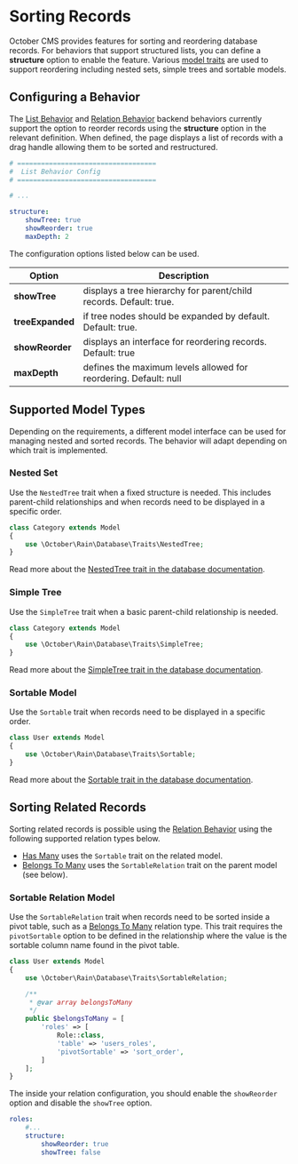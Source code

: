 # Sorting Records

October CMS provides features for sorting and reordering database records. For behaviors that support structured lists, you can define a **structure** option to enable the feature. Various [model traits](../database/traits.md) are used to support reordering including nested sets, simple trees and sortable models.

## Configuring a Behavior

The [List Behavior](../backend/lists.md) and [Relation Behavior](../backend/relations.md) backend behaviors currently support the option to reorder records using the **structure** option in the relevant definition. When defined, the page displays a list of records with a drag handle allowing them to be sorted and restructured.

```yaml
# ===================================
#  List Behavior Config
# ===================================

# ...

structure:
    showTree: true
    showReorder: true
    maxDepth: 2
```

The configuration options listed below can be used.

Option | Description
------------- | -------------
**showTree** | displays a tree hierarchy for parent/child records. Default: true.
**treeExpanded** | if tree nodes should be expanded by default. Default: true.
**showReorder** | displays an interface for reordering records. Default: true
**maxDepth** | defines the maximum levels allowed for reordering. Default: null

## Supported Model Types

Depending on the requirements, a different model interface can be used for managing nested and sorted records. The behavior will adapt depending on which trait is implemented.

### Nested Set

Use the `NestedTree` trait when a fixed structure is needed. This includes parent-child relationships and when records need to be displayed in a specific order.

```php
class Category extends Model
{
    use \October\Rain\Database\Traits\NestedTree;
}
```

Read more about the [NestedTree trait in the database documentation](../database/traits.md#nested-tree).

### Simple Tree

Use the `SimpleTree` trait when a basic parent-child relationship is needed.

```php
class Category extends Model
{
    use \October\Rain\Database\Traits\SimpleTree;
}
```

Read more about the [SimpleTree trait in the database documentation](../database/traits.md#simple-tree).

### Sortable Model

Use the `Sortable` trait when records need to be displayed in a specific order.

```php
class User extends Model
{
    use \October\Rain\Database\Traits\Sortable;
}
```

Read more about the [Sortable trait in the database documentation](../database/traits.md#sortable).

## Sorting Related Records

Sorting related records is possible using the [Relation Behavior](../backend/relations.md) using the following supported relation types below.

- [Has Many](../database/relations.md#one-to-many) uses the `Sortable` trait on the related model.
- [Belongs To Many](../database/relations.md#many-to-many) uses the `SortableRelation` trait on the parent model (see below).

### Sortable Relation Model

Use the `SortableRelation` trait when records need to be sorted inside a pivot table, such as a [Belongs To Many](database/relations.md#many-to-many) relation type. This trait requires the `pivotSortable` option to be defined in the relationship where the value is the sortable column name found in the pivot table.

```php
class User extends Model
{
    use \October\Rain\Database\Traits\SortableRelation;

    /**
     * @var array belongsToMany
     */
    public $belongsToMany = [
        'roles' => [
            Role::class,
            'table' => 'users_roles',
            'pivotSortable' => 'sort_order',
        ]
    ];
}
```

The inside your relation configuration, you should enable the `showReorder` option and disable the `showTree` option.

```yaml
roles:
    #...
    structure:
        showReorder: true
        showTree: false
```
